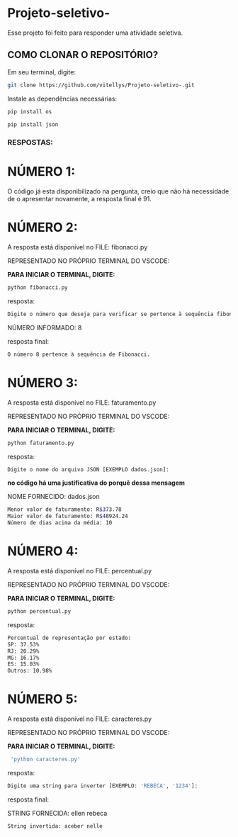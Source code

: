 # Projeto-seletivo-

Esse projeto foi feito para responder uma atividade seletiva. 

## **COMO CLONAR O REPOSITÓRIO?**

Em seu terminal, digite:

```bash
git clone https://github.com/vitellys/Projeto-seletivo-.git
```

Instale as dependências necessárias:

```bash
pip install os
```

```bash
pip install json
```

### RESPOSTAS:

# NÚMERO 1:

O código já esta disponibilizado na pergunta, creio que não há necessidade de o apresentar novamente, a resposta final é 91.

# NÚMERO 2: 

A resposta está disponível no FILE: fibonacci.py

REPRESENTADO NO PRÓPRIO TERMINAL DO VSCODE: 

**PARA INICIAR O TERMINAL, DIGITE:**

```bash
python fibonacci.py
```

resposta:

```bash
Digite o número que deseja para verificar se pertence à sequência fibonacci:
```

NÚMERO INFORMADO: 8

resposta final:

```bash
O número 8 pertence à sequência de Fibonacci.
```

# NÚMERO 3:

A resposta está disponível no FILE: faturamento.py

REPRESENTADO NO PRÓPRIO TERMINAL DO VSCODE:

**PARA INICIAR O TERMINAL, DIGITE:**

```bash
python faturamento.py
```

resposta:

```bash
Digite o nome do arquivo JSON [EXEMPLO dados.json]:
```

**no código há uma justificativa do porquê dessa mensagem**

NOME FORNECIDO: dados.json

```bash
Menor valor de faturamento: R$373.78
Maior valor de faturamento: R$48924.24
Número de dias acima da média: 10
```

# NÚMERO 4:

A resposta está disponível no FILE: percentual.py

REPRESENTADO NO PRÓPRIO TERMINAL DO VSCODE:

**PARA INICIAR O TERMINAL, DIGITE:**

```bash
python percentual.py
```

resposta:

```bash
Percentual de representação por estado:
SP: 37.53%
RJ: 20.29%
MG: 16.17%
ES: 15.03%
Outros: 10.98%
```

# NÚMERO 5:

A resposta está disponível no FILE: caracteres.py

REPRESENTADO NO PRÓPRIO TERMINAL DO VSCODE:

**PARA INICIAR O TERMINAL, DIGITE:**

```bash
 'python caracteres.py'
```

resposta:

```bash
Digite uma string para inverter [EXEMPLO: 'REBECA', '1234']:
```

resposta final:

STRING FORNECIDA: ellen rebeca

```bash
String invertida: aceber nelle
```
